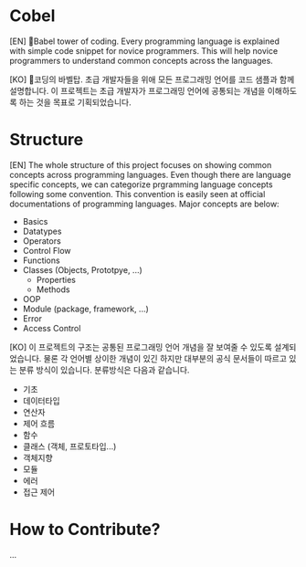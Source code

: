 # Cobel

[EN]
🗼Babel tower of coding. Every programming language is explained with simple code snippet for novice programmers. This will help novice programmers to understand common concepts across the languages.

[KO]
🗼코딩의 바벨탑. 초급 개발자들을 위애 모든 프로그래밍 언어를 코드 샘플과 함께 설명합니다. 이 프로젝트는 초급 개발자가 프로그래밍 언어에 공통되는 개념을 이해하도록 하는 것을 목표로 기획되었습니다.

# Structure

[EN]
The whole structure of this project focuses on showing common concepts across programming languages. Even though there are language specific concepts, we can categorize prgramming language concepts following some convention. This convention is easily seen at official documentations of programming languages. Major concepts are below:

- Basics
- Datatypes
- Operators
- Control Flow
- Functions
- Classes (Objects, Prototpye, ...)
  - Properties
  - Methods
- OOP
- Module (package, framework, ...)
- Error
- Access Control

[KO]
이 프로젝트의 구조는 공통된 프로그래밍 언어 개념을 잘 보여줄 수 있도록 설계되었습니다. 물론 각 언어별 상이한 개념이 있긴 하지만 대부분의 공식 문서들이 따르고 있는 분류 방식이 있습니다. 분류방식은 다음과 같습니다.

- 기초
- 데이터타입
- 연산자
- 제어 흐름
- 함수
- 클래스 (객체, 프로토타입...)
- 객체지향
- 모듈
- 에러
- 접근 제어

# How to Contribute?
...
